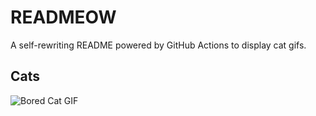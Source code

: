# READMEOW

A self-rewriting README powered by GitHub Actions to display cat gifs.

## Cats

![Bored Cat GIF](https://media4.giphy.com/media/v1.Y2lkPTlhY2QwMmRhdGljeWxhM3d3ZGR3OXdjYTE0dDdubWY1dTVlMjVjdThsc214bzk5MiZlcD12MV9naWZzX3NlYXJjaCZjdD1n/mlvseq9yvZhba/200.gif)
